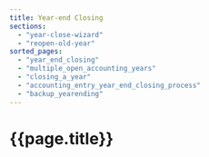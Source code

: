 ```yaml
---
title: Year-end Closing
sections:
  - "year-close-wizard"
  - "reopen-old-year"
sorted_pages:
  - "year_end_closing"
  - "multiple_open_accounting_years"
  - "closing_a_year"
  - "accounting_entry_year_end_closing_process"
  - "backup_yearending"
---
```

# {{page.title}}
